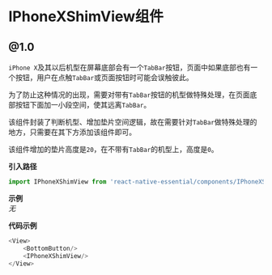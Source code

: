 # IPhoneXShimView组件  

## @1.0  

`iPhone X`及其以后机型在屏幕底部会有一个`TabBar`按钮，页面中如果底部也有一个按钮，用户在点触`TabBar`或页面按钮时可能会误触彼此。  

为了防止这种情况的出现，需要对带有`TabBar`按钮的机型做特殊处理，在页面底部按钮下面加一小段空间，使其远离`TabBar`。  

该组件封装了判断机型、增加垫片空间逻辑，故在需要针对`TabBar`做特殊处理的地方，只需要在其下方添加该组件即可。  

该组件增加的垫片高度是`20`，在不带有`TabBar`的机型上，高度是`0`。  

__引入路径__  

```js  
import IPhoneXShimView from 'react-native-essential/components/IPhoneXShimView/@1.0';
```  

__示例__   
_无_  

__代码示例__  
```js  
<View>
    <BottomButton/>
    <IPhoneXShimView/>
</View>
```
